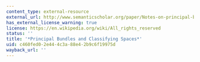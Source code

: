 ```yaml
---
content_type: external-resource
external_url: http://www.semanticscholar.org/paper/Notes-on-principal-bundles-and-classifying-spaces-Mitchell/48d9f0f16900ea62773b4f86b761aca71906804b
has_external_license_warning: true
license: https://en.wikipedia.org/wiki/All_rights_reserved
status: ''
title: '*Principal Bundles and Classifying Spaces*'
uid: c460fed0-2e44-4c3a-88e4-2b9c6f19975d
wayback_url: ''
---
```

